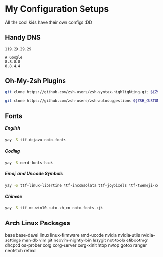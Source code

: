 # My Configuration Setups
All the cool kids have their own configs :DD

## Handy DNS
```
119.29.29.29

# Google
8.8.8.8
8.8.4.4
```

## Oh-My-Zsh Plugins

```bash
git clone https://github.com/zsh-users/zsh-syntax-highlighting.git ${ZSH_CUSTOM:-~/.oh-my-zsh/custom}/plugins/zsh-syntax-highlighting

git clone https://github.com/zsh-users/zsh-autosuggestions ${ZSH_CUSTOM:-~/.oh-my-zsh/custom}/plugins/zsh-autosuggestions
```



## Fonts

##### English
```bash
yay -S ttf-dejavu noto-fonts
```

##### Coding

```bash
yay -S nerd-fonts-hack
```

##### Emoji and Unicode Symbols

```bash
yay -S ttf-linux-libertine ttf-inconsolata ttf-joypixels ttf-twemoji-color noto-fonts-emoji ttf-liberation ttf-droid ttf-font-awesome ttf-symbola
```

##### Chinese

```bash
yay -S ttf-ms-win10-auto-zh_cn noto-fonts-cjk
```

## Arch Linux Packages
base
base-devel
linux
linux-firmware
amd-ucode
nvidia
nvidia-utils
nvidia-settings
man-db
vim
git
neovim-nightly-bin
lazygit
net-tools
efibootmgr
dhcpcd
os-prober
xorg
xorg-server
xorg-xinit
htop
nvtop
gotop
ranger
neofetch
refind
